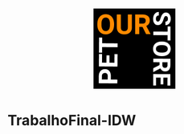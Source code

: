 <h1 align="center">
    <img alt="Logo da página" title="#LogoPetStore" src="./assets/img/store-logo.png" />
</h1>

# TrabalhoFinal-IDW
